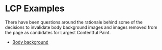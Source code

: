 # LCP Examples
There have been questions around the rationale behind some of the decisions to invalidate body background images and images removed from the page as candidates for Largest Contentful Paint.

* [Body background](body_background_images/README.md)

